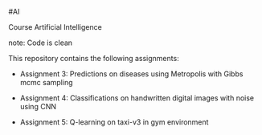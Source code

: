#AI

Course Artificial Intelligence 

note: Code is clean

This repository contains the following assignments:

* Assignment 3: Predictions on diseases using Metropolis with Gibbs mcmc sampling

* Assignment 4: Classifications on handwritten digital images with noise using CNN 

* Assignment 5: Q-learning on taxi-v3 in gym environment
